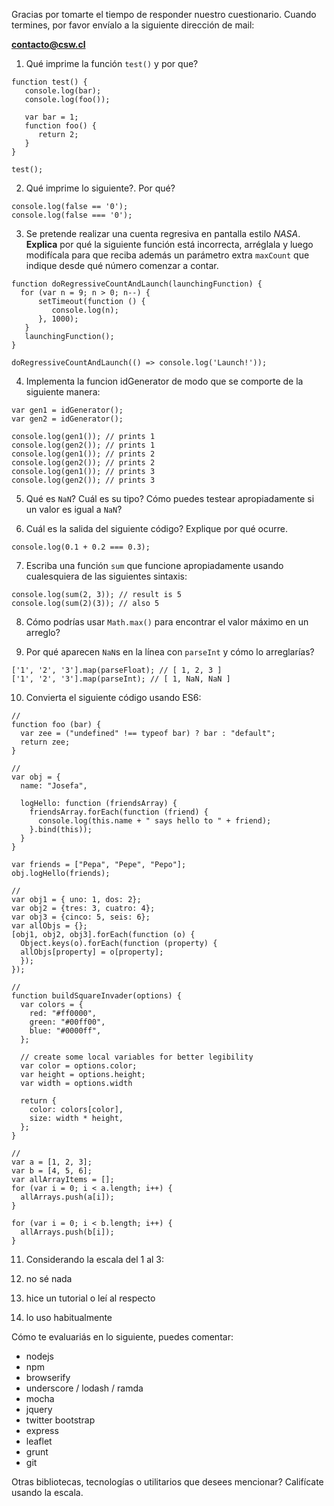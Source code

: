 Gracias por tomarte el tiempo de responder nuestro cuestionario. Cuando
termines, por favor envíalo a la siguiente dirección de mail:

**contacto@csw.cl**


1. Qué imprime la función `test()` y por que?

```
function test() {
   console.log(bar);
   console.log(foo());

   var bar = 1;
   function foo() {
      return 2;
   }
}

test();
```

2. Qué imprime lo siguiente?. Por qué?

```
console.log(false == '0');
console.log(false === '0');
```

3. Se pretende realizar una cuenta regresiva en pantalla estilo *NASA*.
   **Explica** por qué la siguiente función está incorrecta, arréglala y luego
   modifícala para que reciba además un parámetro extra `maxCount` que indique
   desde qué número comenzar a contar.

```
function doRegressiveCountAndLaunch(launchingFunction) {
  for (var n = 9; n > 0; n--) {
      setTimeout(function () {
         console.log(n);
      }, 1000);
   }
   launchingFunction();
}

doRegressiveCountAndLaunch(() => console.log('Launch!'));
```

4. Implementa la funcion idGenerator de modo que se comporte de la siguiente manera:

```
var gen1 = idGenerator();
var gen2 = idGenerator();

console.log(gen1()); // prints 1
console.log(gen2()); // prints 1
console.log(gen1()); // prints 2
console.log(gen2()); // prints 2
console.log(gen1()); // prints 3
console.log(gen2()); // prints 3
```

5. Qué es `NaN`? Cuál es su tipo? Cómo puedes testear apropiadamente si un valor es igual a `NaN`?

6. Cuál es la salida del siguiente código? Explique por qué ocurre.

```
console.log(0.1 + 0.2 === 0.3);
```

7. Escriba una función `sum` que funcione apropiadamente usando cualesquiera de las siguientes sintaxis:

```
console.log(sum(2, 3)); // result is 5
console.log(sum(2)(3)); // also 5
```

8. Cómo podrías usar `Math.max()` para encontrar el valor máximo en un arreglo?

9. Por qué aparecen `NaN`s en la línea con `parseInt` y cómo lo arreglarías?

```
['1', '2', '3'].map(parseFloat); // [ 1, 2, 3 ]
['1', '2', '3'].map(parseInt); // [ 1, NaN, NaN ]
```

10. Convierta el siguiente código usando ES6:

```
//
function foo (bar) { 
  var zee = ("undefined" !== typeof bar) ? bar : "default"; 
  return zee;
} 

//
var obj = {
  name: "Josefa",

  logHello: function (friendsArray) {
    friendsArray.forEach(function (friend) {
      console.log(this.name + " says hello to " + friend);
    }.bind(this));
  }
}

var friends = ["Pepa", "Pepe", "Pepo"];
obj.logHello(friends);

//
var obj1 = { uno: 1, dos: 2};
var obj2 = {tres: 3, cuatro: 4};
var obj3 = {cinco: 5, seis: 6};
var allObjs = {};
[obj1, obj2, obj3].forEach(function (o) {
  Object.keys(o).forEach(function (property) {
  allObjs[property] = o[property];
  });
});

//
function buildSquareInvader(options) {
  var colors = {
    red: "#ff0000",
    green: "#00ff00",
    blue: "#0000ff",
  };

  // create some local variables for better legibility
  var color = options.color;
  var height = options.height;
  var width = options.width

  return {
    color: colors[color],
    size: width * height,
  };
}

//
var a = [1, 2, 3];
var b = [4, 5, 6];
var allArrayItems = [];
for (var i = 0; i < a.length; i++) {
  allArrays.push(a[i]);
}

for (var i = 0; i < b.length; i++) {
  allArrays.push(b[i]);
}
```

11. Considerando la escala del 1 al 3:

  1. no sé nada
  2. hice un tutorial o leí al respecto
  3. lo uso habitualmente

Cómo te evaluariás en lo siguiente, puedes comentar:

- nodejs
- npm
- browserify
- underscore / lodash / ramda
- mocha
- jquery
- twitter bootstrap
- express
- leaflet
- grunt
- git

Otras bibliotecas, tecnologías o utilitarios que desees mencionar? Califícate usando la escala.